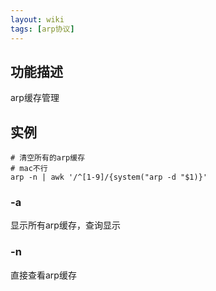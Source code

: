 ```yaml
---
layout: wiki
tags: [arp协议]
---
```


## 功能描述

arp缓存管理

## 实例

```
# 清空所有的arp缓存
# mac不行
arp -n | awk '/^[1-9]/{system("arp -d "$1)}'          
```

### -a

显示所有arp缓存，查询显示

### -n

直接查看arp缓存